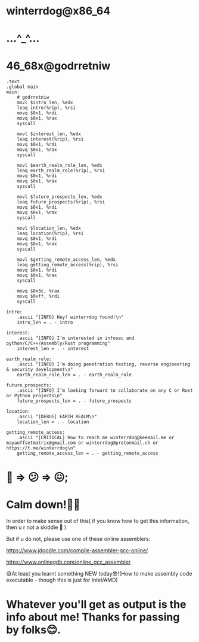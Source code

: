 # winterrdog@x86_64

# ...^_^...

# 46_68x@godrretniw


	.text
	.global main
	main:
		# godrretniw
		movl $intro_len, %edx
		leaq intro(%rip), %rsi
		movq $0x1, %rdi
		movq $0x1, %rax
		syscall

		movl $interest_len, %edx
		leaq interest(%rip), %rsi
		movq $0x1, %rdi
		movq $0x1, %rax
		syscall

		movl $earth_realm_role_len, %edx
		leaq earth_realm_role(%rip), %rsi
		movq $0x1, %rdi
		movq $0x1, %rax
		syscall

		movl $future_prospects_len, %edx
		leaq future_prospects(%rip), %rsi
		movq $0x1, %rdi
		movq $0x1, %rax
		syscall

		movl $location_len, %edx
		leaq location(%rip), %rsi
		movq $0x1, %rdi
		movq $0x1, %rax
		syscall

		movl $getting_remote_access_len, %edx
		leaq getting_remote_access(%rip), %rsi
		movq $0x1, %rdi
		movq $0x1, %rax
		syscall

		movq $0x3c, %rax
		movq $0xff, %rdi
		syscall

	intro:
		.ascii "[INFO] Hey! winterrdog found!\n"
		intro_len = . - intro

	interest:
		.ascii "[INFO] I’m interested in infosec and python/C/C++/Assembly/Rust programming"
		interest_len = . - interest

	earth_realm_role:
		.ascii "[INFO] I’m doing penetration testing, reverse engineering & security development\n"
		earth_realm_role_len = . - earth_realm_role

	future_prospects:
		.ascii "[INFO] I’m looking forward to collaborate on any C or Rust or Python projects\n"
		future_prospects_len = . - future_prospects

	location:
		.ascii "[DEBUG] EARTH REALM\n"
		location_len = . - location

	getting_remote_access:
		.ascii "[CRITICAL] How to reach me winterrdog@keemail.me or mayaoffsetmatrix@gmail.com or winterrdog@protonmail.ch or https://t.me/winterrdog\n"
		getting_remote_access_len = . - getting_remote_access


# 🤔 => 😕 => 😖;

# Calm down!💆😌

In order to make sense out of this( if you know how to get this information, then u r not a skiddie 🤝 )

But if u do not, please use one of these online assemblers:

https://www.jdoodle.com/compile-assembler-gcc-online/

https://www.onlinegdb.com/online_gcc_assembler

😅At least you learnt something NEW today😎!(How to make assembly code executable - though this is just for Intel/AMD)

# Whatever you'll get as output is the info about me! Thanks for passing by folks😊.

<!---
winterrdog/winterrdog is a ✨ special ✨ repository because its `README.md` (this file) appears on your GitHub profile.
You can click the Preview link to take a look at your changes.
--->
